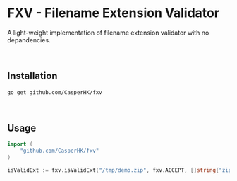 # FXV - Filename Extension Validator
A light-weight implementation of filename extension validator with no depandencies.

<br/>

## Installation
```bash
go get github.com/CasperHK/fxv
```

<br/>

## Usage

```go
import (
    "github.com/CasperHK/fxv"
)
```

```go
isValidExt := fxv.isValidExt("/tmp/demo.zip", fxv.ACCEPT, []string{"zip", "7zip", "rar"})
```
